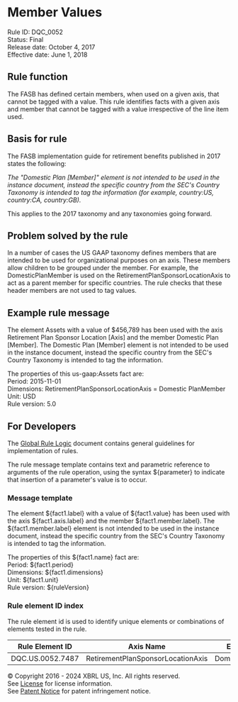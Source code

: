 # Member Values
Rule ID: DQC_0052  
Status:  Final  
Release date: October 4, 2017  
Effective date: June 1, 2018  

## Rule function

The FASB has defined certain members, when used on a given axis, that cannot be tagged with a value. This rule identifies facts with a given axis and member that cannot be tagged with a value irrespective of the line item used.  

## Basis for rule  

The FASB implementation guide for retirement benefits published in 2017 states the following:

_The "Domestic Plan [Member]" element is not intended to be used in the instance document, instead the specific country from the SEC's Country Taxonomy is intended to tag the information (for example, country:US, country:CA, country:GB)._

This applies to the 2017 taxonomy and any taxonomies going forward.  

## Problem solved by the rule

In a number of cases the US GAAP taxonomy defines members that are intended to be used for organizational purposes on an axis. These members allow children to be grouped under the member. For example, the DomesticPlanMember is used on the RetirementPlanSponsorLocationAxis to act as a parent member for specific countries. The rule checks that these header members are not used to tag values.  

## Example rule message

The element Assets with a value of $456,789 has been used with the axis Retirement Plan Sponsor Location [Axis] and the member Domestic Plan [Member]. The Domestic Plan [Member] element is not intended to be used in the instance document, instead the specific country from the SEC's Country Taxonomy is intended to tag the information.  

The properties of this us-gaap:Assets fact are:  
Period: 2015-11-01   
Dimensions: RetirementPlanSponsorLocationAxis = Domestic PlanMember   
Unit: USD   
Rule version: 5.0

## For Developers

The [Global Rule Logic](https://xbrl.us/dqc_0001) document contains general guidelines for implementation of rules.  

The rule message template contains text and parametric reference to arguments of the rule operation, using the syntax ${parameter} to indicate that insertion of a parameter's value is to occur.  

### Message template

The element ${fact1.label} with a value of ${fact1.value} has been used with the axis ${fact1.axis.label} and the member ${fact1.member.label}. The ${fact1.member.label} element is not intended to be used in the instance document, instead the specific country from the SEC's Country Taxonomy is intended to tag the information.  

The properties of this ${fact1.name} fact are:  
Period: ${fact1.period}   
Dimensions: ${fact1.dimensions}   
Unit: ${fact1.unit}   
Rule version: ${ruleVersion}

### Rule element ID index

The rule element id is used to identify unique elements or combinations of elements tested in the rule. 

| Rule Element ID | Axis Name | Element Name |
| --- | --- | --- |
| DQC.US.0052.7487 | RetirementPlanSponsorLocationAxis | DomesticPlanMember |

© Copyright 2016 - 2024 XBRL US, Inc. All rights reserved.   
See [License](https://xbrl.us/dqc-license) for license information.  
See [Patent Notice](https://xbrl.us/dqc-patent) for patent infringement notice.  
